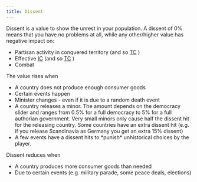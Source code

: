 ```yaml
---
title: Dissent
---
```

Dissent is a value to show the unrest in your population. A dissent of
0% means that you have no problems at all, while any other/higher value
has negative impact on:

-   Partisan activity in conquered territory (and so [TC](/wiki/TC "TC")
    )
-   Effective [IC](/wiki/IC "IC") (and so [TC](/wiki/TC "TC") )
-   Combat

The value rises when

-   A country does not produce enough consumer goods
-   Certain events happen
-   Minister changes - even if it is due to a random death event
-   A country releases a minor. The amount depends on the democracy
    slider and ranges from 0.5% for a full democracy to 5% for a full
    authorian government. Very small minors only cause half the dissent
    hit for the releasing country. Some countries have an extra dissent
    hit (e.g. if you release Scandinavia as Germany you get an extra 15%
    dissent)
-   A few events have a dissent hits to \*punish\* unhistorical choices
    by the player.

Dissent reduces when

-   A country produces more consumer goods than needed
-   Due to certain events (e.g. military parade, some peace deals,
    elections)
